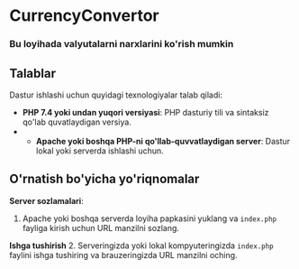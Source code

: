 # CurrencyConvertor
### **Bu loyihada valyutalarni narxlarini ko'rish mumkin**

## Talablar
Dastur ishlashi uchun quyidagi texnologiyalar talab qiladi:

- **PHP 7.4 yoki undan yuqori versiyasi**: PHP dasturiy tili va sintaksiz qo'lab quvatlaydigan versiya.
- - **Apache yoki boshqa PHP-ni qo'llab-quvvatlaydigan server**: Dastur lokal yoki serverda ishlashi uchun.

## O'rnatish bo'yicha yo'riqnomalar
**Server sozlamalari**:
1. Apache yoki boshqa serverda loyiha papkasini yuklang va `index.php` fayliga kirish uchun URL manzilni sozlang.

**Ishga tushirish**
2. Serveringizda yoki lokal kompyuteringizda `index.php` faylini ishga tushiring va brauzeringizda URL manzilni oching.